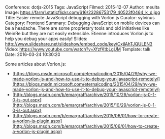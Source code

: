 Conference: dotjs-2015
Tags: JavaScript
Filmed: 2015-12-07
Author: meulta
Image: https://farm1.staticflickr.com/616/23286753179_40523f0464_k_d.jpg
Title: Easier remote JavaScript debugging with Vorlon.js
Curator: sylvinus
Category: Frontend
Summary: Debugging JavaScript on mobile devices can be a headache. There are some proprietary tools and old initiatives like WeinRe but they are not easily extensible. Etienne introduces Vorlon.js to help you debug your apps easily!
Slides: http://www.slideshare.net/slideshow/embed_code/key/CxjlAhTJQULEN3
Video: https://www.youtube.com/watch?v=XfzfKtbLgUM
Template: talk
Date: 2016-03-24 10:30:20


Some articles about Vorlon.js:
- [https://blogs.msdn.microsoft.com/eternalcoding/2015/04/29/why-we-made-vorlon-js-and-how-to-use-it-to-debug-your-javascript-remotely/](https://blogs.msdn.microsoft.com/eternalcoding/2015/04/29/why-we-made-vorlon-js-and-how-to-use-it-to-debug-your-javascript-remotely/)<br/>
- [http://blogs.msdn.com/b/emargraff/archive/2015/10/29/vorlon-js-0-1-0-is-out.aspx](http://blogs.msdn.com/b/emargraff/archive/2015/10/29/vorlon-js-0-1-0-is-out.aspx)<br/>
- [http://blogs.msdn.com/b/emargraff/archive/2015/06/01/how-to-create-a-vorlon-js-plugin.aspx](http://blogs.msdn.com/b/emargraff/archive/2015/06/01/how-to-create-a-vorlon-js-plugin.aspx)
